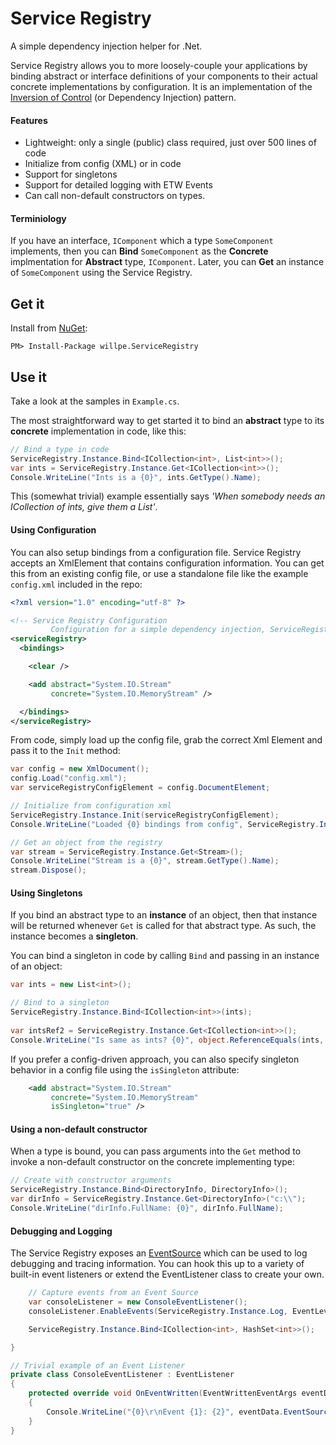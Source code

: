 Service Registry
================

A simple dependency injection helper for .Net.

Service Registry allows you to more loosely-couple your applications by binding abstract or interface definitions of your components to their actual concrete implementations by configuration. It is an implementation of the [Inversion of Control](http://martinfowler.com/articles/injection.html) (or Dependency Injection) pattern.

#### Features

  - Lightweight: only a single (public) class required, just over 500 lines of code
  - Initialize from config (XML) or in code
  - Support for singletons
  - Support for detailed logging with ETW Events
  - Can call non-default constructors on types.

#### Terminiology

If you have an interface, `IComponent` which a type `SomeComponent` implements, then you can **Bind** `SomeComponent` as the **Concrete** implmentation for **Abstract** type, `IComponent`. Later, you can **Get** an instance of `SomeComponent` using the Service Registry.

Get it
------

Install from [NuGet](https://www.nuget.org/packages/willpe.ServiceRegistry):

    PM> Install-Package willpe.ServiceRegistry

Use it
------

Take a look at the samples in `Example.cs`.

The most straightforward way to get started it to bind an **abstract** type to its **concrete** implementation in code, like this:

````csharp
// Bind a type in code
ServiceRegistry.Instance.Bind<ICollection<int>, List<int>>();
var ints = ServiceRegistry.Instance.Get<ICollection<int>>();
Console.WriteLine("Ints is a {0}", ints.GetType().Name);
````

This (somewhat trivial) example essentially says *'When somebody needs an ICollection of ints, give them a List<int>'*.

#### Using Configuration 

You can also setup bindings from a configuration file. Service Registry accepts an XmlElement that contains configuration information. You can get this from an existing config file, or use a standalone file like the example `config.xml` included in the repo:

````xml
<?xml version="1.0" encoding="utf-8" ?>

<!-- Service Registry Configuration
         Configuration for a simple dependency injection, ServiceRegistry -->
<serviceRegistry>
  <bindings>

    <clear />

    <add abstract="System.IO.Stream"
         concrete="System.IO.MemoryStream" />

  </bindings>
</serviceRegistry>

````

From code, simply load up the config file, grab the correct Xml Element and pass it to the `Init` method:

````csharp
var config = new XmlDocument();
config.Load("config.xml");
var serviceRegistryConfigElement = config.DocumentElement;

// Initialize from configuration xml
ServiceRegistry.Instance.Init(serviceRegistryConfigElement);
Console.WriteLine("Loaded {0} bindings from config", ServiceRegistry.Instance.Bindings.Count());

// Get an object from the registry
var stream = ServiceRegistry.Instance.Get<Stream>();
Console.WriteLine("Stream is a {0}", stream.GetType().Name);
stream.Dispose();
````

#### Using Singletons

If you bind an abstract type to an **instance** of an object, then that instance will be returned whenever `Get` is called for that abstract type. As such, the instance becomes a **singleton**. 

You can bind a singleton in code by calling `Bind` and passing in an instance of an object:

````csharp
var ints = new List<int>();

// Bind to a singleton
ServiceRegistry.Instance.Bind<ICollection<int>>(ints);
            
var intsRef2 = ServiceRegistry.Instance.Get<ICollection<int>>();
Console.WriteLine("Is same as ints? {0}", object.ReferenceEquals(ints, intsRef2));
````

If you prefer a config-driven approach, you can also specify singleton behavior in a config file using the `isSingleton` attribute:
````xml
    <add abstract="System.IO.Stream"
         concrete="System.IO.MemoryStream"
         isSingleton="true" />
````

#### Using a non-default constructor

When a type is bound, you can pass arguments into the `Get` method to invoke a non-default constructor on the concrete implementing type:

````csharp
// Create with constructor arguments
ServiceRegistry.Instance.Bind<DirectoryInfo, DirectoryInfo>();
var dirInfo = ServiceRegistry.Instance.Get<DirectoryInfo>("c:\\");
Console.WriteLine("dirInfo.FullName: {0}", dirInfo.FullName);
````

#### Debugging and Logging

The Service Registry exposes an [EventSource](http://msdn.microsoft.com/en-us/library/system.diagnostics.tracing.eventsource.aspx) which can be used to log debugging and tracing information. You can hook this up to a variety of built-in event listeners or extend the EventListener class to create your own.

````csharp
    // Capture events from an Event Source
    var consoleListener = new ConsoleEventListener();
    consoleListener.EnableEvents(ServiceRegistry.Instance.Log, EventLevel.LogAlways);

    ServiceRegistry.Instance.Bind<ICollection<int>, HashSet<int>>();

}

// Trivial example of an Event Listener
private class ConsoleEventListener : EventListener
{
    protected override void OnEventWritten(EventWrittenEventArgs eventData)
    {
        Console.WriteLine("{0}\r\nEvent {1}: {2}", eventData.EventSource, eventData.EventId, string.Format(eventData.Message, eventData.Payload.ToArray()));
    }
}
````
